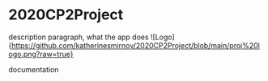 # 2020CP2Project

description paragraph, what the app does
![Logo]{https://github.com/katherinesmirnov/2020CP2Project/blob/main/proj%20logo.png?raw=true}


documentation
